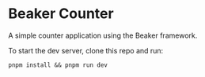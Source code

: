 # Beaker Counter

A simple counter application using the Beaker framework.

To start the dev server, clone this repo and run:

```
pnpm install && pnpm run dev
```
